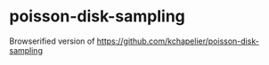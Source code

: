 # poisson-disk-sampling

Browserified version of https://github.com/kchapelier/poisson-disk-sampling
